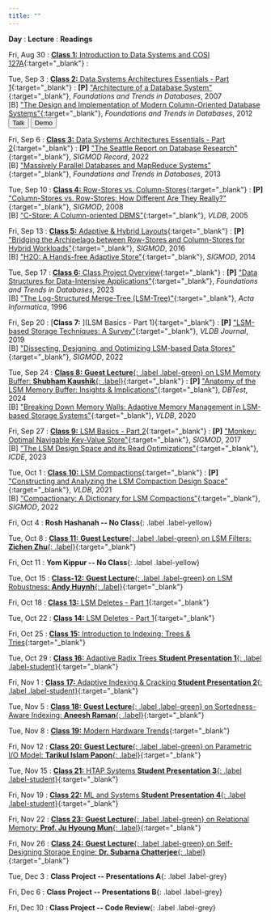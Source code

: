 ```yaml
---
title: ""
---
```


**Day**
: **Lecture**
    : **Readings**

Fri, Aug 30
: [**Class 1:** Introduction to Data Systems and COSI 127A](#){:target="_blank"}
    : 

Tue, Sep 3
: [**Class 2:** Data Systems Architectures Essentials - Part 1](#){:target="_blank"} 
    : __[P]__ ["Architecture of a Database System"](https://dsf.berkeley.edu/papers/fntdb07-architecture.pdf){:target="_blank"}, *Foundations and Trends in Databases*, 2007 <br>
[B] ["The Design and Implementation of Modern Column-Oriented Database Systems"](https://stratos.seas.harvard.edu/files/stratos/files/columnstoresfntdbs.pdf){:target="_blank"}, *Foundations and Trends in Databases*, 2012 <br>
<button href="#" class="article-link">Talk</button>
<button href="#" class="article-link">Demo</button>

Fri, Sep 6
: [**Class 3:** Data Systems Architectures Essentials - Part 2](#){:target="_blank"}
    : __[P]__ ["The Seattle Report on Database Research"](https://dl.acm.org/doi/abs/10.1145/3385658.3385668){:target="_blank"}, *SIGMOD Record*, 2022 <br>
[B] ["Massively Parallel Databases and MapReduce Systems"](https://www.cut.ac.cy/digitalAssets/122/122275_1002013-FnTDB-Survey.pdf){:target="_blank"}, *Foundations and Trends in Databases*, 2013

Tue, Sep 10
: [**Class 4:** Row-Stores vs. Column-Stores](#){:target="_blank"}
    : __[P]__ ["Column-Stores vs. Row-Stores: How Different Are They Really?"](https://www.cs.umd.edu/~abadi/papers/abadi-sigmod08.pdf){:target="_blank"}, *SIGMOD*, 2008 <br>
[B] ["C-Store: A Column-oriented DBMS"](https://web.stanford.edu/class/cs345d-01/rl/cstore.pdf){:target="_blank"}, *VLDB*, 2005

Fri, Sep 13
: [**Class 5:** Adaptive & Hybrid Layouts](#){:target="_blank"}
    : __[P]__ ["Bridging the Archipelago between Row-Stores and Column-Stores for Hybrid Workloads"](https://db.cs.cmu.edu/papers/2016/arulraj-sigmod2016.pdf){:target="_blank"}, *SIGMOD*, 2016 <br>
[B] ["H2O: A Hands-free Adaptive Store"](https://stratos.seas.harvard.edu/sites/scholar.harvard.edu/files/stratos/files/h2o.pdf){:target="_blank"}, *SIGMOD*, 2014

Tue, Sep 17
: [**Class 6:** Class Project Overview](){:target="_blank"}
    : __[P]__ ["Data Structures for Data-Intensive Applications"](https://cs-people.bu.edu/mathan/publications/fnt23-athanassoulis.pdf){:target="_blank"}, *Foundations and Trends in Databases*, 2023  <br>
[B] ["The Log-Structured Merge-Tree (LSM-Tree)"](https://www.cs.umb.edu/~poneil/lsmtree.pdf){:target="_blank"}, *Acta Informatica*, 1996

Fri, Sep 20
: [**Class 7:** ](LSM Basics - Part 1){:target="_blank"}
    : __[P]__ ["LSM-based Storage Techniques: A Survey"](https://arxiv.org/pdf/1812.07527){:target="_blank"}, *VLDB Journal*, 2019 <br>
[B] ["Dissecting, Designing, and Optimizing LSM-based Data Stores"](https://dl.acm.org/doi/pdf/10.1145/3514221.3522563){:target="_blank"}, *SIGMOD*, 2022

Tue, Sep 24
: [**Class 8:** __Guest Lecture__{: .label .label-green} on LSM Memory Buffer: __Shubham Kaushik__{: .label}](){:target="_blank"}
    : __[P]__ ["Anatomy of the LSM Memory Buffer: Insights & Implications"](https://dl.acm.org/doi/pdf/10.1145/3662165.3662766){:target="_blank"}, *DBTest*, 2024 <br>
[B] ["Breaking Down Memory Walls: Adaptive Memory Management in LSM-based Storage Systems"](https://vldb.org/pvldb/vol14/p241-luo.pdf){:target="_blank"}, *VLDB*, 2020

Fri, Sep 27
: [**Class 9:** LSM Basics - Part 2](){:target="_blank"}
    : __[P]__ ["Monkey: Optimal Navigable Key-Value Store"](https://nivdayan.github.io/monkeykeyvaluestore.pdf){:target="_blank"}, *SIGMOD*, 2017 <br>
[B] ["The LSM Design Space and its Read Optimizations"](){:target="_blank"}, *ICDE*, 2023

Tue, Oct 1
: [**Class 10:** LSM Compactions](){:target="_blank"}
    : __[P]__ ["Constructing and Analyzing the LSM Compaction Design Space"](https://subhadeep.net/assets/fulltext/Constructing_and_Analyzing_the_LSM_Compaction_Design_Space.pdf){:target="_blank"}, *VLDB*, 2021 <br>
[B] ["Compactionary: A Dictionary for LSM Compactions"](https://subhadeep.net/assets/fulltext/Compactionary-A_Dictionary_for_LSM_Compactions.pdf){:target="_blank"}, *SIGMOD*, 2022

Fri, Oct 4
: **Rosh Hashanah -- No Class**{: .label .label-yellow}

Tue, Oct 8
: [**Class 11:** __Guest Lecture__{: .label .label-green} on LSM Filters: __Zichen Zhu__{: .label}](){:target="_blank"}

Fri, Oct 11
: **Yom Kippur -- No Class**{: .label .label-yellow}

Tue, Oct 15
: [**Class-12:**  __Guest Lecture__{: .label .label-green} on LSM Robustness: __Andy Huynh__{: .label}](){:target="_blank"}

Fri, Oct 18
: [**Class 13:** LSM Deletes - Part 1](#){:target="_blank"}

Tue, Oct 22
: [**Class 14:** LSM Deletes - Part 1](#){:target="_blank"}

Fri, Oct 25
: [**Class 15:** Introduction to Indexing: Trees & Tries](#){:target="_blank"}

Tue, Oct 29
: [**Class 16:** Adaptive Radix Trees __Student Presentation 1__{: .label .label-student}](#){:target="_blank"}

Fri, Nov 1
: [**Class 17:** Adaptive Indexing & Cracking __Student Presentation 2__{: .label .label-student}](#){:target="_blank"}

Tue, Nov 5
: [**Class 18:** __Guest Lecture__{: .label .label-green} on Sortedness-Aware Indexing: __Aneesh Raman__{: .label}](){:target="_blank"}

Tue, Nov 8
: [**Class 19:** Modern Hardware Trends](#){:target="_blank"}

Fri, Nov 12
: [**Class 20:** __Guest Lecture__{: .label .label-green} on Parametric I/O Model: __Tarikul Islam Papon__{: .label}](){:target="_blank"}

Tue, Nov 15
: [**Class 21:** HTAP Systems __Student Presentation 3__{: .label .label-student}](#){:target="_blank"}

Fri, Nov 19
: [**Class 22:** ML and Systems __Student Presentation 4__{: .label .label-student}](#){:target="_blank"}

Fri, Nov 22
: [**Class 23:** __Guest Lecture__{: .label .label-green} on Relational Memory: __Prof. Ju Hyoung Mun__{: .label}](){:target="_blank"}

Fri, Nov 26
: [**Class 24:** __Guest Lecture__{: .label .label-green} on Self-Designing Storage Engine: __Dr. Subarna Chatterjee__{: .label}](){:target="_blank"}

Tue, Dec 3
: **Class Project -- Presentations A**{: .label .label-grey}

Fri, Dec 6
: **Class Project -- Presentations B**{: .label .label-grey}

Fri, Dec 10
: **Class Project -- Code Review**{: .label .label-grey}
